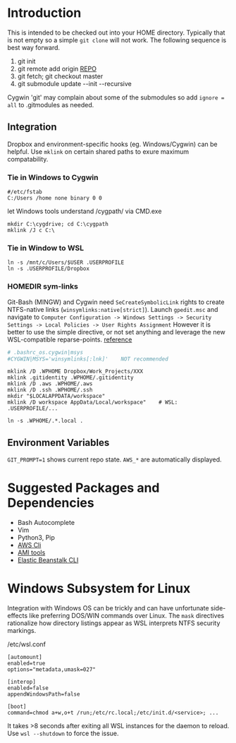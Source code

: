 # Introduction
This is intended to be checked out into your HOME directory. Typically that is not empty so
a simple `git clone` will not work. The following sequence is best way forward.

1. git init
1. git remote add origin [REPO](https://github.com/tb3088/shell-environment.git)
1. git fetch; git checkout master
1. git submodule update --init --recursive

Cygwin 'git' may complain about some of the submodules so add `ignore = all` to .gitmodules as needed.

## Integration
Dropbox and environment-specific hooks (eg. Windows/Cygwin) can be helpful.
Use `mklink` on certain shared paths to exure maximum compatability.

### Tie in Windows to Cygwin
```
#/etc/fstab
C:/Users /home none binary 0 0
```
let Windows tools understand /cygpath/ via CMD.exe
```
mkdir C:\cygdrive; cd C:\cygpath
mklink /J c C:\
```

### Tie in Window to WSL
```
ln -s /mnt/c/Users/$USER .USERPROFILE
ln -s .USERPROFILE/Dropbox
```
### HOMEDIR sym-links
Git-Bash (MINGW) and Cygwin need `SeCreateSymbolicLink` rights to create NTFS-native links
(`winsymlinks:native[strict]`). Launch `gpedit.msc` and navigate to
`Computer Configuration -> Windows Settings -> Security Settings -> Local Policies -> User Rights Assignment`
However it is better to use the simple directive, or not set anything and leverage the new
WSL-compatible reparse-points.  [reference](https://cygwin.com/faq/faq.html#faq.api.symlinks)


```bash
# .bashrc_os.cygwin|msys
#CYGWIN|MSYS='winsymlinks[:lnk]'    NOT recommended
```

```
mklink /D .WPHOME Dropbox/Work_Projects/XXX
mklink .gitidentity .WPHOME/.gitidentity
mklink /D .aws .WPHOME/.aws
mklink /D .ssh .WPHOME/.ssh
mkdir "$LOCALAPPDATA/workspace"
mklink /D workspace AppData/Local/workspace"	# WSL: .USERPROFILE/...

ln -s .WPHOME/.*.local .
```

## Environment Variables
`GIT_PROMPT=1` shows current repo state. `AWS_*` are automatically displayed.

# Suggested Packages and Dependencies
* Bash Autocomplete
* Vim
* Python3, Pip
* [AWS Cli](https://docs.aws.amazon.com/cli/latest/userguide/installing.html)
* [AMI tools](https://docs.aws.amazon.com/AWSEC2/latest/UserGuide/set-up-ami-tools.html)
* [Elastic Beanstalk CLI](https://docs.aws.amazon.com/elasticbeanstalk/latest/dg/eb-cli3-install.html)

# Windows Subsystem for Linux
Integration with Windows OS can be trickly and can have unfortunate side-effects like 
preferring DOS/WIN commands over Linux. The `mask` directives rationalize how directory
listings appear as WSL interprets NTFS security markings.

/etc/wsl.conf
```
[automount]
enabled=true
options="metadata,umask=027"

[interop]
enabled=false
appendWindowsPath=false

[boot]
command=chmod a+w,o+t /run;/etc/rc.local;/etc/init.d/<service>; ...
```
It takes >8 seconds after exiting all WSL instances for the daemon to reload. Use `wsl --shutdown` to force the issue.
